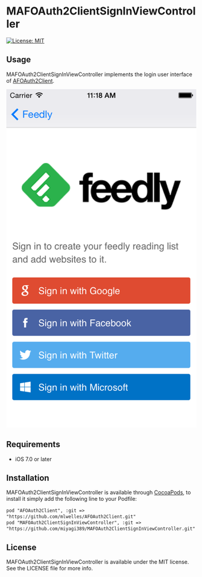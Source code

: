 # MAFOAuth2ClientSignInViewController

[![License: MIT](https://img.shields.io/badge/license-MIT-blue.svg?style=flat)](https://github.com/miyagi389/MAFOAuth2ClientSignInViewController/blob/master/LICENSE)

## Usage

MAFOAuth2ClientSignInViewController implements the login user interface of [AFOAuth2Client](https://github.com/AFNetworking/AFOAuth2Client).

![](https://github.com/miyagi389/MAFOAuth2ClientSignInViewController/blob/master/Images/screenshot_001.png)

## Requirements

* iOS 7.0 or later

## Installation

MAFOAuth2ClientSignInViewController is available through [CocoaPods](http://cocoapods.org), to install
it simply add the following line to your Podfile:

    pod "AFOAuth2Client", :git => "https://github.com/mlwelles/AFOAuth2Client.git"
    pod "MAFOAuth2ClientSignInViewController", :git => "https://github.com/miyagi389/MAFOAuth2ClientSignInViewController.git"

## License

MAFOAuth2ClientSignInViewController is available under the MIT license. See the LICENSE file for more info.


